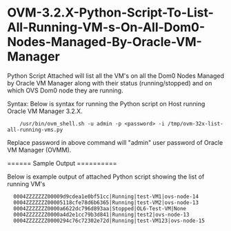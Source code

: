 # OVM-3.2.X-Python-Script-To-List-All-Running-VM-s-On-All-Dom0-Nodes-Managed-By-Oracle-VM-Manager
Python Script Attached will list all the VM's on all the Dom0 Nodes Managed by Oracle VM Manager along with their status (running/stopped) and on which OVS Dom0 node they are running.

Syntax: Below is syntax for running the Python script on Host running Oracle VM Manager 3.2.X.

        /usr/bin/ovm_shell.sh -u admin -p <password> -i /tmp/ovm-32x-list-all-running-vms.py
 
Replace password in above command will "admin" user password of Oracle VM Manager (OVMM).

====== Sample Output ==========


Below is example output of attached Python script showing the list of running VM's


      0004ZZZZZZZ00009d9cdea1e0bf51cc|Running|test-VM1|ovs-node-14
      0004ZZZZZZZ00005118cfe78d6b6365|Running|test-VM2|ovs-node-13
      0004ZZZZZZZ0000a6622dc796d893aa|Stopped|OL6-Test-VM|None
      0004ZZZZZZZ0000a4d2e1cc79b3d841|Running|test2|ovs-node-13
      0004ZZZZZZZ0000294c76c72302e72d|Running|test-VM123|ovs-node-15

